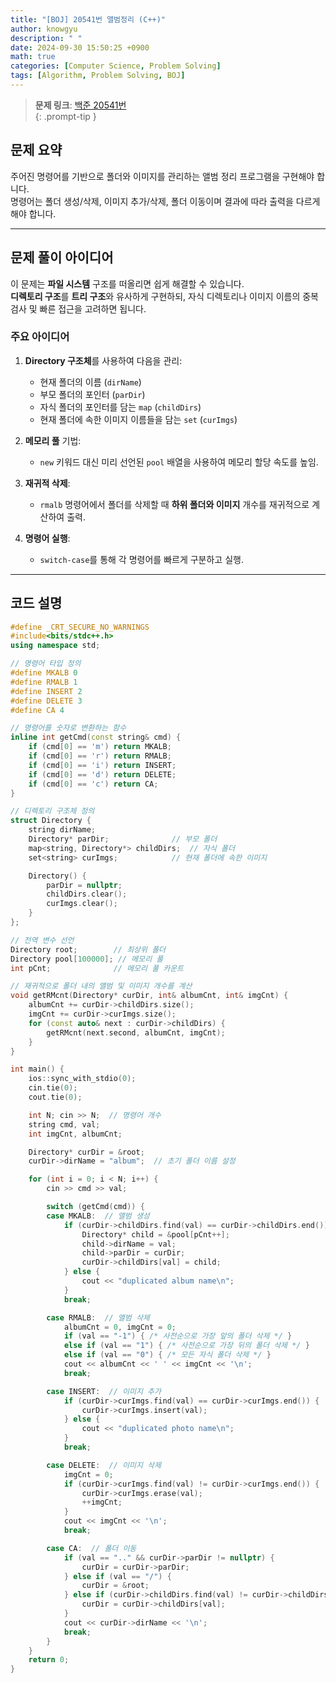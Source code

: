 ```yaml
---
title: "[BOJ] 20541번 앨범정리 (C++)"
author: knowgyu
description: " "
date: 2024-09-30 15:50:25 +0900
math: true
categories: [Computer Science, Problem Solving]
tags: [Algorithm, Problem Solving, BOJ]
---
```


> **문제 링크**: [백준 20541번](https://www.acmicpc.net/problem/20541)  
{: .prompt-tip }

## 문제 요약

주어진 명령어를 기반으로 폴더와 이미지를 관리하는 앨범 정리 프로그램을 구현해야 합니다.  
명령어는 폴더 생성/삭제, 이미지 추가/삭제, 폴더 이동이며 결과에 따라 출력을 다르게 해야 합니다.

---

## 문제 풀이 아이디어

이 문제는 **파일 시스템** 구조를 떠올리면 쉽게 해결할 수 있습니다.  
**디렉토리 구조**를 **트리 구조**와 유사하게 구현하되, 자식 디렉토리나 이미지 이름의 중복 검사 및 빠른 접근을 고려하면 됩니다.

### 주요 아이디어

1. **Directory 구조체**를 사용하여 다음을 관리:
   - 현재 폴더의 이름 (`dirName`)
   - 부모 폴더의 포인터 (`parDir`)
   - 자식 폴더의 포인터를 담는 `map` (`childDirs`)
   - 현재 폴더에 속한 이미지 이름들을 담는 `set` (`curImgs`)

2. **메모리 풀** 기법:
   - `new` 키워드 대신 미리 선언된 `pool` 배열을 사용하여 메모리 할당 속도를 높임.

3. **재귀적 삭제**:
   - `rmalb` 명령어에서 폴더를 삭제할 때 **하위 폴더와 이미지** 개수를 재귀적으로 계산하여 출력.

4. **명령어 실행**:
   - `switch-case`를 통해 각 명령어를 빠르게 구분하고 실행.

---

## 코드 설명

```cpp
#define _CRT_SECURE_NO_WARNINGS
#include<bits/stdc++.h>
using namespace std;

// 명령어 타입 정의
#define MKALB 0
#define RMALB 1
#define INSERT 2
#define DELETE 3
#define CA 4

// 명령어를 숫자로 변환하는 함수
inline int getCmd(const string& cmd) {
    if (cmd[0] == 'm') return MKALB;
    if (cmd[0] == 'r') return RMALB;
    if (cmd[0] == 'i') return INSERT;
    if (cmd[0] == 'd') return DELETE;
    if (cmd[0] == 'c') return CA;
}

// 디렉토리 구조체 정의
struct Directory {
    string dirName;
    Directory* parDir;              // 부모 폴더
    map<string, Directory*> childDirs;  // 자식 폴더
    set<string> curImgs;            // 현재 폴더에 속한 이미지

    Directory() {
        parDir = nullptr;
        childDirs.clear();
        curImgs.clear();
    }
};

// 전역 변수 선언
Directory root;        // 최상위 폴더
Directory pool[100000]; // 메모리 풀
int pCnt;              // 메모리 풀 카운트

// 재귀적으로 폴더 내의 앨범 및 이미지 개수를 계산
void getRMcnt(Directory* curDir, int& albumCnt, int& imgCnt) {
    albumCnt += curDir->childDirs.size();
    imgCnt += curDir->curImgs.size();
    for (const auto& next : curDir->childDirs) {
        getRMcnt(next.second, albumCnt, imgCnt);
    }
}

int main() {
    ios::sync_with_stdio(0);
    cin.tie(0);
    cout.tie(0);

    int N; cin >> N;  // 명령어 개수
    string cmd, val;
    int imgCnt, albumCnt;

    Directory* curDir = &root;
    curDir->dirName = "album";  // 초기 폴더 이름 설정

    for (int i = 0; i < N; i++) {
        cin >> cmd >> val;

        switch (getCmd(cmd)) {
        case MKALB:  // 앨범 생성
            if (curDir->childDirs.find(val) == curDir->childDirs.end()) {
                Directory* child = &pool[pCnt++];
                child->dirName = val;
                child->parDir = curDir;
                curDir->childDirs[val] = child;
            } else {
                cout << "duplicated album name\n";
            }
            break;

        case RMALB:  // 앨범 삭제
            albumCnt = 0, imgCnt = 0;
            if (val == "-1") { /* 사전순으로 가장 앞의 폴더 삭제 */ }
            else if (val == "1") { /* 사전순으로 가장 뒤의 폴더 삭제 */ }
            else if (val == "0") { /* 모든 자식 폴더 삭제 */ }
            cout << albumCnt << ' ' << imgCnt << '\n';
            break;

        case INSERT:  // 이미지 추가
            if (curDir->curImgs.find(val) == curDir->curImgs.end()) {
                curDir->curImgs.insert(val);
            } else {
                cout << "duplicated photo name\n";
            }
            break;

        case DELETE:  // 이미지 삭제
            imgCnt = 0;
            if (curDir->curImgs.find(val) != curDir->curImgs.end()) {
                curDir->curImgs.erase(val);
                ++imgCnt;
            }
            cout << imgCnt << '\n';
            break;

        case CA:  // 폴더 이동
            if (val == ".." && curDir->parDir != nullptr) {
                curDir = curDir->parDir;
            } else if (val == "/") {
                curDir = &root;
            } else if (curDir->childDirs.find(val) != curDir->childDirs.end()) {
                curDir = curDir->childDirs[val];
            }
            cout << curDir->dirName << '\n';
            break;
        }
    }
    return 0;
}
```

